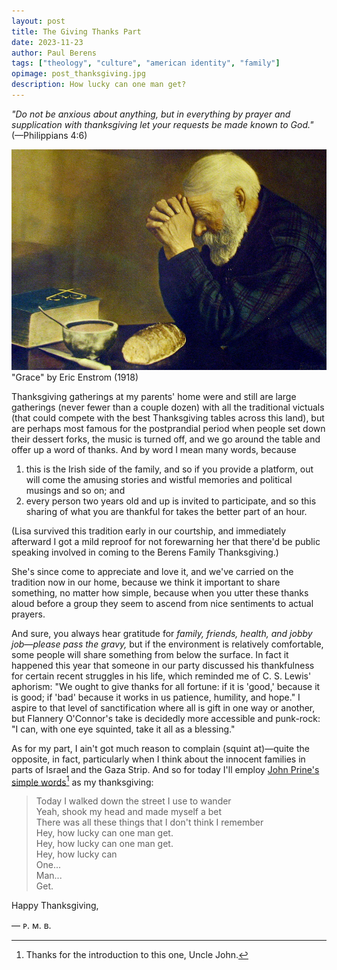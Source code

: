 ```yaml
---
layout: post
title: The Giving Thanks Part
date: 2023-11-23
author:	Paul Berens
tags: ["theology", "culture", "american identity", "family"]
opimage: post_thanksgiving.jpg
description: How lucky can one man get?
---
```

*"Do not be anxious about anything, but in everything by prayer and supplication with thanksgiving let your requests be made known to God."* (—Philippians 4:6)

!["Grace" by Eric Enstrom (1918)](/assets/og/post_thanksgiving.jpg)
<span class="muted small">"Grace" by Eric Enstrom (1918)</span>

Thanksgiving gatherings at my parents' home were and still are large gatherings (never fewer than a couple dozen) with all the traditional victuals (that could compete with the best Thanksgiving tables across this land), but are perhaps most famous for the postprandial period when people set down their dessert forks, the music is turned off, and we go around the table and offer up a word of thanks. And by word I mean many words, because
1. this is the Irish side of the family, and so if you provide a platform, out will come the amusing stories and wistful memories and political musings and so on; and
2. every person two years old and up is invited to participate, and so this sharing of what you are thankful for takes the better part of an hour.

(Lisa survived this tradition early in our courtship, and immediately afterward I got a mild reproof for not forewarning her that there'd be public speaking involved in coming to the Berens Family Thanksgiving.)

She's since come to appreciate and love it, and we've carried on the tradition now in our home, because we think it important to share something, no matter how simple, because when you utter these thanks aloud before a group they seem to ascend from nice sentiments to actual prayers.

And sure, you always hear gratitude for *family, friends, health, and jobby job—please pass the gravy,* but if the environment is relatively comfortable, some people will share something from below the surface. In fact it happened this year that someone in our party discussed his thankfulness for certain recent struggles in his life, which reminded me of C. S. Lewis' aphorism: "We ought to give thanks for all fortune: if it is 'good,' because it is good; if 'bad' because it works in us patience, humility, and hope." I aspire to that level of sanctification where all is gift in one way or another, but Flannery O'Connor's take is decidedly more accessible and punk-rock: "I can, with one eye squinted, take it all as a blessing."

As for my part, I ain't got much reason to complain (squint at)—quite the opposite, in fact, particularly when I think about the innocent families in parts of Israel and the Gaza Strip. And so for today I'll employ [John Prine's simple words](https://music.youtube.com/watch?v=TNDmIrh1Cwo)[^1] as my thanksgiving:

[^1]: Thanks for the introduction to this one, Uncle John.

> Today I walked down the street I use to wander  
> Yeah, shook my head and made myself a bet  
> There was all these things that I don't think I remember  
> Hey, how lucky can one man get.  
> Hey, how lucky can one man get.  
> Hey, how lucky can  
> One...  
> Man...  
> Get.  

Happy Thanksgiving,

— ᴘ. ᴍ. ʙ.